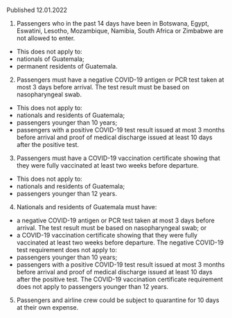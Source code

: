 Published 12.01.2022
1. Passengers who in the past 14 days have been in Botswana, Egypt, Eswatini, Lesotho, Mozambique, Namibia, South Africa or Zimbabwe are not allowed to enter.
- This does not apply to:
- nationals of Guatemala;
- permanent residents of Guatemala.
2. Passengers must have a negative COVID-19 antigen or PCR test taken at most 3 days before arrival. The test result must be based on nasopharyngeal swab.
- This does not apply to:
- nationals and residents of Guatemala;
- passengers younger than 10 years;
- passengers with a positive COVID-19 test result issued at most 3 months before arrival and proof of medical discharge issued at least 10 days after the positive test.
3. Passengers must have a COVID-19 vaccination certificate showing that they were fully vaccinated at least two weeks before departure.
- This does not apply to:
- nationals and residents of Guatemala;
- passengers younger than 12 years.
4. Nationals and residents of Guatemala must have:
- a negative COVID-19 antigen or PCR test taken at most 3 days before arrival. The test result must be based on nasopharyngeal swab; or
- a COVID-19 vaccination certificate showing that they were fully vaccinated at least two weeks before departure.
The negative COVID-19 test requirement does not apply to:
- passengers younger than 10 years;
- passengers with a positive COVID-19 test result issued at most 3 months before arrival and proof of medical discharge issued at least 10 days after the positive test.
The COVID-19 vaccination certificate requirement does not apply to passengers younger than 12 years.
5. Passengers and airline crew could be subject to quarantine for 10 days at their own expense.